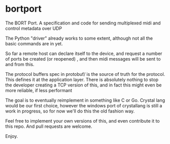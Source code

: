 # bortport
The BORT Port. A specification and code for sending multiplexed midi and control metadata over UDP

The Python "driver" already works to some extent, although not all the basic commands are in yet.

So far a remote host can declare itself to the device, and request a number of ports be created (or reopened) , and then midi messages will be sent to and from this.

The protocol buffers spec in protobuf/ is the source of truth for the protocol. This defines it at the application layer. There is absolutely nothing to stop the developer creating a TCP version of this, and in fact this might even be more reliable, if less performant

The goal is to eventually reimplement in something like C or Go. Crystal lang would be our first choice, however the windows port of crystallang is still a work in progress, so for now we'll do this the old fashion way.

Feel free to implement your own versions of this, and even contribute it to this repo. And pull requests are welcome.

Enjoy.
